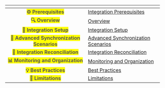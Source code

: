 <table data-view="cards" data-full-width="false">
  <thead>
    <tr>
      <th align="center" data-card-cover></th>
      <th data-hidden data-card-target data-type="content-ref"></th>
    </tr>
  </thead>
  <tbody>
    <tr>
      <td align="center"><mark style="color:#555555"><strong>⚙️ Prerequisites</strong></mark></td>
      <td><a href="integration-prerequisites.md">Integration Prerequisites</a></td>
    </tr>
    <tr>
      <td align="center"><mark style="color:#555555"><strong>🔍 Overview</strong></mark></td>
      <td><a href="overview-of-integration.md">Overview</a></td>
    </tr>
    <tr>
      <td align="center"><mark style="color:#555555"><strong>🔧 Integration Setup</strong></mark></td>
      <td><a href="configure-integrations.md">Integration Setup</a></td>
    </tr>
    <tr>
      <td align="center"><mark style="color:#555555"><strong>🧩 Advanced Synchronization Scenarios</strong></mark></td>
      <td><a href="advanced-sync-scenario.md">Advanced Synchronization Scenarios</a></td>
    </tr>
    <tr>
      <td align="center"><mark style="color:#555555"><strong>🧭 Integration Reconciliation</strong></mark></td>
      <td><a href="reconcile.md">Integration Reconciliation</a></td>
    </tr>
    <tr>
      <td align="center"><mark style="color:#555555"><strong>📊 Monitoring and Organization</strong></mark></td>
      <td><a href="monitoring.md">Monitoring and Organization</a></td>
    </tr>
    <tr>
      <td align="center"><mark style="color:#555555"><strong>💡 Best Practices</strong></mark></td>
      <td><a href="best-practises.md">Best Practices</a></td>
    </tr>
    <tr>
      <td align="center"><mark style="color:#555555"><strong>🚫 Limitations</strong></mark></td>
      <td><a href="limitations.md">Limitations</a></td>
    </tr>
  </tbody>
</table>
